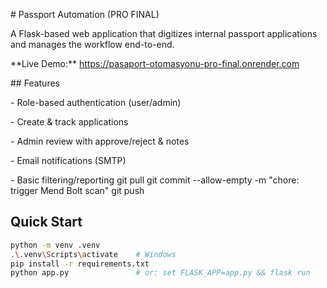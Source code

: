 \# Passport Automation (PRO FINAL)



A Flask-based web application that digitizes internal passport applications and manages the workflow end-to-end.



\*\*Live Demo:\*\* https://pasaport-otomasyonu-pro-final.onrender.com



\## Features

\- Role-based authentication (user/admin)

\- Create \& track applications

\- Admin review with approve/reject \& notes

\- Email notifications (SMTP)

\- Basic filtering/reporting
git pull
git commit --allow-empty -m "chore: trigger Mend Bolt scan"
git push




## Quick Start

```bash
python -m venv .venv
.\.venv\Scripts\activate    # Windows
pip install -r requirements.txt
python app.py               # or: set FLASK_APP=app.py && flask run
